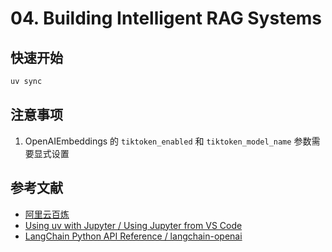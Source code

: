 # 04. Building Intelligent RAG Systems

## 快速开始

```bash
uv sync
```

## 注意事项
1. OpenAIEmbeddings 的 `tiktoken_enabled` 和 `tiktoken_model_name` 参数需要显式设置

## 参考文献
- [阿里云百炼](https://bailian.console.aliyun.com)
- [Using uv with Jupyter / Using Jupyter from VS Code](https://docs.astral.sh/uv/guides/integration/jupyter/#using-jupyter-within-a-project)
- [LangChain Python API Reference / langchain-openai](https://python.langchain.com/api_reference/openai/index.html)
